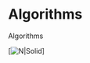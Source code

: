 # Algorithms
Algorithms

[![N|Solid](https://tproger.ru/wp-content/uploads/2015/07/algorithmHeader-770.png)]


